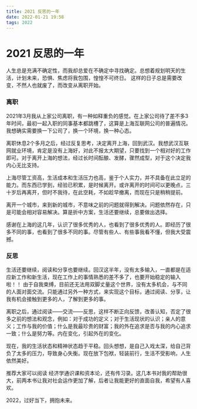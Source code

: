```yaml
---
title: 2021 反思的一年
date: 2022-01-21 19:58
tags: 2022
---
```

# 2021 反思的一年

[](https://img2.doubanio.com/view/note/l/public/p87292043.webp)
人生总是充满不确定性，而我却总爱在不确定中寻找确定。总想着规划明天的生活，计划未来，恐惧、焦虑将我包围，惶惶不可终日。 这样的日子总是需要改变，不然人也就废了，而改变从离职开始。

### 离职
2021年3月我从上家公司离职，有一种如释重负的感觉。在上家公司待了差不多3年时间，最初一起入职的同事基本都跳槽了，这算是上海互联网公司的普遍情况。我想确实需要换一下公司了，换一个环境，换一种心态。

离职休息2个多月之后，经过反复思考，决定离开上海，回到武汉。我想武汉互联网就业环境，肯定是没有上海好，对此不报太大期望，只要找到一个相对好的工作即可。对于离开上海的想法，经过长时间酝酿、发酵，骤然成型，对于这个决定我内心无比支持。

上海尽管工资高，生活成本和生活压力也高，鉴于个人实力，并不具备在此立足的能力。而东西已学到，经验已积累，是时候离开。或许离开的时间可以更晚点，三十岁后再离开，但时不我待，在此空耗，不如趁早撤离，而现在只是稍稍提前。

离开一个城市，来到新的城市，不意味之前的问题就得到解决。问题依然存在，只是可能会相对容易解决。算是折中方案，生活还要继续，总要做出选择。

感谢在上海的这几年，认识了很多优秀的人，也看到了很多优秀的人。即经历了很多不同的事，也看到了很多不同的事。尽管有些人、有些事我看不懂，但我大受震撼。

### 反思
生活还要继续，阅读和分享也要继续。回汉这半年，没有太多输入，一直都是在适应新工作和新生活，现在工作上的事情熟悉的差不多了，也要开始稳定的输入啦！！
由于自我束缚，目前还无法用双脚丈量这个世界，没有太多机会，与不同的人面对面交流。只能通过另外一种方式，来实现这个目标，通过阅读、分享，让我有机会接触到更多的人，了解到更多的事。

离职之后，通过阅读——交流——反思，这样不断正向反馈，改善认知，否定了很多之前的想法和观念，例如：对于成功的定义；对于生活现状的认识；亲人的意义；工作与我的价值；什么是我最珍贵的财富；我的外在追求是否与我的内心追求一致；什么是努力等。内在变化，引起外在的变化。

现在，我的生活状态和精神状态趋于平稳。回头想想，是自己入戏太深，给自己背负了太多的压力，导致身心失衡。现在放下包袱，轻装前行，生活不受影响，人生依然美好。

推荐大家可以阅读 经济学通识课和资本论，还有传习录。这几本书对我的帮助很大，前两本书让我对社会运作更加了解，后者让我能更好的直面自我，希望有人喜欢。

2022，过好当下，拥抱未来。
